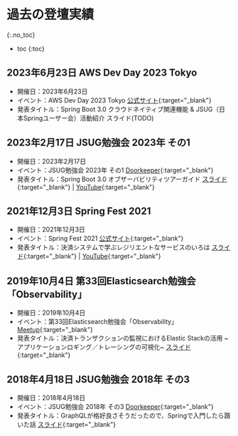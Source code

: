 # 過去の登壇実績
{:.no_toc}

* toc
{:toc}

## 2023年6月23日 AWS Dev Day 2023 Tokyo
- 開催日：2023年6月23日
- イベント：AWS Dev Day 2023 Tokyo [公式サイト](https://aws.amazon.com/jp/events/devday/japan/){:target="_blank"}
- 発表タイトル：Spring Boot 3.0 クラウドネイティブ関連機能 & JSUG（日本Springユーザー会）活動紹介 スライド(TODO)

## 2023年2月17日 JSUG勉強会 2023年 その1
- 開催日：2023年2月17日
- イベント：JSUG勉強会 2023年 その1 [Doorkeeper](https://jsug.doorkeeper.jp/events/151317){:target="_blank"}
- 発表タイトル：Spring Boot 3.0 オブザーバビリティツアーガイド [スライド](https://speakerdeck.com/hainet50b/spring-boot-3-dot-0-obuzababiriteituagaido){:target="_blank"} \| [YouTube](https://www.youtube.com/live/yjJ1jyvEaOI?feature=share){:target="_blank"}

## 2021年12月3日 Spring Fest 2021
- 開催日：2021年12月3日
- イベント：Spring Fest 2021 [公式サイト](https://springfest2021.springframework.jp){:target="_blank"}
- 発表タイトル：決済システムで学ぶレジリエントなサービスのいろは [スライド](https://speakerdeck.com/hainet50b/the-guide-of-resilient-service-learned-with-payment-systems){:target="_blank"} \| [YouTube](https://youtu.be/9-yDaFlGTxE){:target="_blank"}

## 2019年10月4日 第33回Elasticsearch勉強会「Observability」
- 開催日：2019年10月4日
- イベント：第33回Elasticsearch勉強会「Observability」 [Meetup](https://www.meetup.com/ja-JP/tokyo-elastic-fantastics/events/264954133/){:target="_blank"}
- 発表タイトル：決済トランザクションの監視におけるElastic Stackの活用 ~アプリケーションロギング／トレーシングの可視化~ [スライド](https://speakerdeck.com/hainet50b/elastic-stack-for-monitoring-payment-transactions){:target="_blank"}

## 2018年4月18日 JSUG勉強会 2018年 その3
- 開催日：2018年4月18日
- イベント：JSUG勉強会 2018年 その3 [Doorkeeper](https://jsug.doorkeeper.jp/events/73144){:target="_blank"}
- 発表タイトル：GraphQLが格好良さそうだったので、Springで入門したら躓いた話 [スライド](https://speakerdeck.com/hainet50b/graphql-pitfall-for-spring-users){:target="_blank"}

